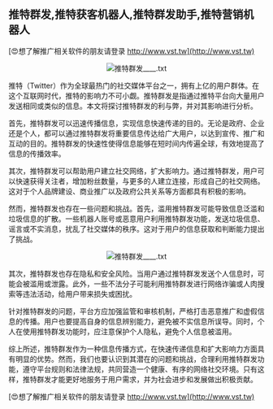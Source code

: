 ## **推特群发,推特获客机器人,推特群发助手,推特营销机器人**

[😍想了解推广相关软件的朋友请登录 http://www.vst.tw](http://www.vst.tw)

 <center><img src="https://vst.tw/MP4/tuiguang/png/3.png" alt="推特群发____.txt"></center>

推特（Twitter）作为全球最热门的社交媒体平台之一，拥有上亿的用户群体。在这个互联网时代，推特的影响力不可小觑。推特群发是指通过推特平台向大量用户发送相同或类似的信息。本文将探讨推特群发的利与弊，并对其影响进行分析。

首先，推特群发可以迅速传播信息，实现信息快速传递的目的。无论是政府、企业还是个人，都可以通过推特群发将重要信息传达给广大用户，以达到宣传、推广和互动的目的。推特群发的快速性使得信息能够在短时间内传遍全球，有效地提高了信息的传播效率。

其次，推特群发可以帮助用户建立社交网络，扩大影响力。通过推特群发，用户可以快速获得关注者，增加粉丝数量，与更多的人建立连接，形成自己的社交网络。这对于个人品牌建设、商业推广以及政府公共关系等方面都具有积极的影响。

然而，推特群发也存在一些问题和挑战。首先，滥用推特群发可能导致信息泛滥和垃圾信息的扩散。一些机器人账号或恶意用户利用推特群发功能，发送垃圾信息、谣言或不实消息，扰乱了社交媒体的秩序。这对于用户的信息获取和判断能力提出了挑战。

 <center><img src="https://vst.tw/MP4/tuiguang/png/7.png" alt="推特群发____.txt"></center>

其次，推特群发也存在隐私和安全风险。当用户通过推特群发发送个人信息时，可能会被滥用或泄露。此外，一些不法分子可能利用推特群发进行网络诈骗或人肉搜索等违法活动，给用户带来损失或困扰。

针对推特群发的问题，平台方应加强监管和审核机制，严格打击恶意推广和虚假信息的传播。用户也要提高自身的信息辨别能力，避免被不实信息所误导。同时，个人在使用推特群发功能时，应注意保护个人隐私，避免个人信息被滥用。

综上所述，推特群发作为一种信息传播方式，在快速传递信息和扩大影响力方面具有明显的优势。然而，我们也要认识到其潜在的问题和挑战，合理利用推特群发功能，遵守平台规则和法律法规，共同营造一个健康、有序的网络社交环境。只有这样，推特群发才能更好地服务于用户需求，并为社会进步和发展做出积极贡献。

[😍想了解推广相关软件的朋友请登录 http://www.vst.tw](http://www.vst.tw)




